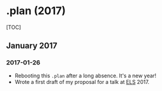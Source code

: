 .plan (2017)
============

[TOC]

[ELS]: http://www.european-lisp-symposium.org/editions/2017/

## January 2017

### 2017-01-26

* Rebooting this `.plan` after a long absence.  It's a new year!
* Wrote a first draft of my proposal for a talk at [ELS][] 2017.

